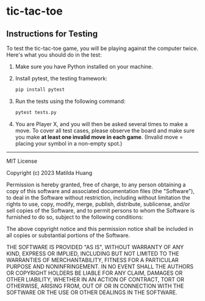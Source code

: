 # tic-tac-toe

## Instructions for Testing
To test the tic-tac-toe game, you will be playing against the computer twice. Here's what you should do in the test:
1. Make sure you have Python installed on your machine.
2. Install pytest, the testing framework:

    ```bash
    pip install pytest
    ```
3. Run the tests using the following command:

    ```bash
    pytest tests.py
    ```
4. You are Player X, and you will then be asked several times to make a move. To cover all test cases, please observe the board and make sure you make **at least one invalid move in each game**. (Invalid move = placing your symbol in a non-empty spot.)

------------------------------------------------------------------------

MIT License

Copyright (c) 2023 Matilda Huang

Permission is hereby granted, free of charge, to any person obtaining a copy
of this software and associated documentation files (the "Software"), to deal
in the Software without restriction, including without limitation the rights
to use, copy, modify, merge, publish, distribute, sublicense, and/or sell
copies of the Software, and to permit persons to whom the Software is
furnished to do so, subject to the following conditions:

The above copyright notice and this permission notice shall be included in all
copies or substantial portions of the Software.

THE SOFTWARE IS PROVIDED "AS IS", WITHOUT WARRANTY OF ANY KIND, EXPRESS OR
IMPLIED, INCLUDING BUT NOT LIMITED TO THE WARRANTIES OF MERCHANTABILITY,
FITNESS FOR A PARTICULAR PURPOSE AND NONINFRINGEMENT. IN NO EVENT SHALL THE
AUTHORS OR COPYRIGHT HOLDERS BE LIABLE FOR ANY CLAIM, DAMAGES OR OTHER
LIABILITY, WHETHER IN AN ACTION OF CONTRACT, TORT OR OTHERWISE, ARISING FROM,
OUT OF OR IN CONNECTION WITH THE SOFTWARE OR THE USE OR OTHER DEALINGS IN THE
SOFTWARE.

